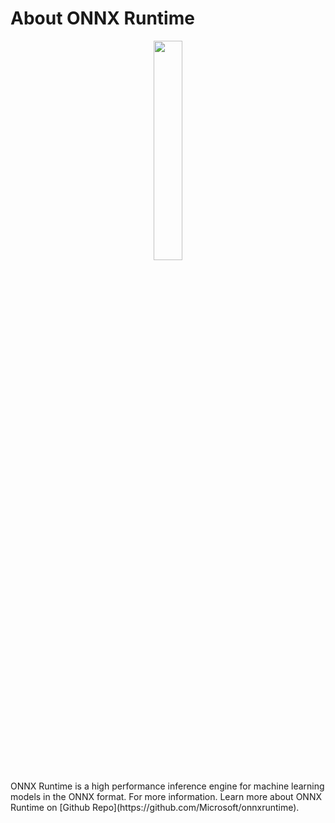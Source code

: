 # About ONNX Runtime
<p align="center"><img width="30%" src="../../MSFT-Onnx-Runtime-11282019-Logo.png" /></p>
ONNX Runtime is a high performance inference engine for machine learning models in the ONNX format. For more information. Learn more about ONNX Runtime on [Github Repo](https://github.com/Microsoft/onnxruntime). 
 
